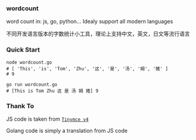 ### wordcount
word count in: js, go, python... Idealy support all modern languages

不同开发语言版本的字数统计小工具，理论上支持中文，英文，日文等流行语言

### Quick Start
```
node wordcount.go
# [ 'This', 'is', 'Tom', 'Zhu', '这', '是', '汤', '姆', '猪' ]
# 9
```

```
go run wordcount.go
# [This is Tom Zhu 这 是 汤 姆 猪] 9
```

### Thank To
JS code is taken from [`Tinymce v4`](https://github.com/tinymce/tinymce/tree/4.5.x/js/tinymce/plugins/wordcount/src/main/js/tinymce/wordcount)

Golang code is simply a translation from JS code
